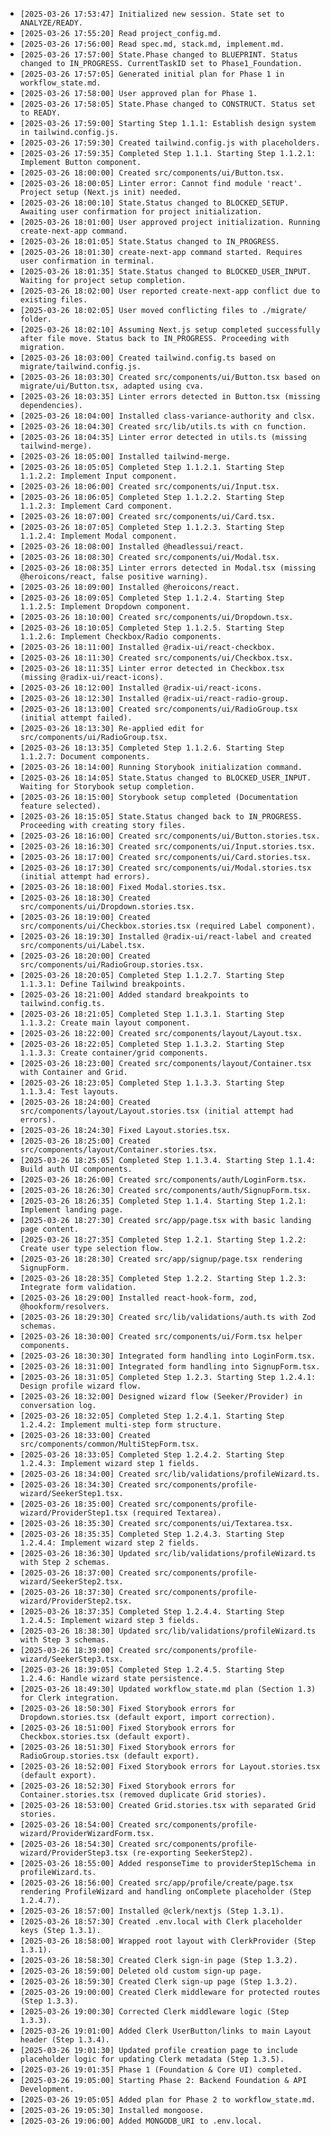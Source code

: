 *   `[2025-03-26 17:53:47] Initialized new session. State set to ANALYZE/READY.`
*   `[2025-03-26 17:55:20] Read project_config.md.`
*   `[2025-03-26 17:56:00] Read spec.md, stack.md, implement.md.`
*   `[2025-03-26 17:57:00] State.Phase changed to BLUEPRINT. Status changed to IN_PROGRESS. CurrentTaskID set to Phase1_Foundation.`
*   `[2025-03-26 17:57:05] Generated initial plan for Phase 1 in workflow_state.md.`
*   `[2025-03-26 17:58:00] User approved plan for Phase 1.`
*   `[2025-03-26 17:58:05] State.Phase changed to CONSTRUCT. Status set to READY.`
*   `[2025-03-26 17:59:00] Starting Step 1.1.1: Establish design system in tailwind.config.js.`
*   `[2025-03-26 17:59:30] Created tailwind.config.js with placeholders.`
*   `[2025-03-26 17:59:35] Completed Step 1.1.1. Starting Step 1.1.2.1: Implement Button component.`
*   `[2025-03-26 18:00:00] Created src/components/ui/Button.tsx.`
*   `[2025-03-26 18:00:05] Linter error: Cannot find module 'react'. Project setup (Next.js init) needed.`
*   `[2025-03-26 18:00:10] State.Status changed to BLOCKED_SETUP. Awaiting user confirmation for project initialization.`
*   `[2025-03-26 18:01:00] User approved project initialization. Running create-next-app command.`
*   `[2025-03-26 18:01:05] State.Status changed to IN_PROGRESS.`
*   `[2025-03-26 18:01:30] create-next-app command started. Requires user confirmation in terminal.`
*   `[2025-03-26 18:01:35] State.Status changed to BLOCKED_USER_INPUT. Waiting for project setup completion.`
*   `[2025-03-26 18:02:00] User reported create-next-app conflict due to existing files.`
*   `[2025-03-26 18:02:05] User moved conflicting files to ./migrate/ folder.`
*   `[2025-03-26 18:02:10] Assuming Next.js setup completed successfully after file move. Status back to IN_PROGRESS. Proceeding with migration.`
*   `[2025-03-26 18:03:00] Created tailwind.config.ts based on migrate/tailwind.config.js.`
*   `[2025-03-26 18:03:30] Created src/components/ui/Button.tsx based on migrate/ui/Button.tsx, adapted using cva.`
*   `[2025-03-26 18:03:35] Linter errors detected in Button.tsx (missing dependencies).`
*   `[2025-03-26 18:04:00] Installed class-variance-authority and clsx.`
*   `[2025-03-26 18:04:30] Created src/lib/utils.ts with cn function.`
*   `[2025-03-26 18:04:35] Linter error detected in utils.ts (missing tailwind-merge).`
*   `[2025-03-26 18:05:00] Installed tailwind-merge.`
*   `[2025-03-26 18:05:05] Completed Step 1.1.2.1. Starting Step 1.1.2.2: Implement Input component.`
*   `[2025-03-26 18:06:00] Created src/components/ui/Input.tsx.`
*   `[2025-03-26 18:06:05] Completed Step 1.1.2.2. Starting Step 1.1.2.3: Implement Card component.`
*   `[2025-03-26 18:07:00] Created src/components/ui/Card.tsx.`
*   `[2025-03-26 18:07:05] Completed Step 1.1.2.3. Starting Step 1.1.2.4: Implement Modal component.`
*   `[2025-03-26 18:08:00] Installed @headlessui/react.`
*   `[2025-03-26 18:08:30] Created src/components/ui/Modal.tsx.`
*   `[2025-03-26 18:08:35] Linter errors detected in Modal.tsx (missing @heroicons/react, false positive warning).`
*   `[2025-03-26 18:09:00] Installed @heroicons/react.`
*   `[2025-03-26 18:09:05] Completed Step 1.1.2.4. Starting Step 1.1.2.5: Implement Dropdown component.`
*   `[2025-03-26 18:10:00] Created src/components/ui/Dropdown.tsx.`
*   `[2025-03-26 18:10:05] Completed Step 1.1.2.5. Starting Step 1.1.2.6: Implement Checkbox/Radio components.`
*   `[2025-03-26 18:11:00] Installed @radix-ui/react-checkbox.`
*   `[2025-03-26 18:11:30] Created src/components/ui/Checkbox.tsx.`
*   `[2025-03-26 18:11:35] Linter error detected in Checkbox.tsx (missing @radix-ui/react-icons).`
*   `[2025-03-26 18:12:00] Installed @radix-ui/react-icons.`
*   `[2025-03-26 18:12:30] Installed @radix-ui/react-radio-group.`
*   `[2025-03-26 18:13:00] Created src/components/ui/RadioGroup.tsx (initial attempt failed).`
*   `[2025-03-26 18:13:30] Re-applied edit for src/components/ui/RadioGroup.tsx.`
*   `[2025-03-26 18:13:35] Completed Step 1.1.2.6. Starting Step 1.1.2.7: Document components.`
*   `[2025-03-26 18:14:00] Running Storybook initialization command.`
*   `[2025-03-26 18:14:05] State.Status changed to BLOCKED_USER_INPUT. Waiting for Storybook setup completion.`
*   `[2025-03-26 18:15:00] Storybook setup completed (Documentation feature selected).`
*   `[2025-03-26 18:15:05] State.Status changed back to IN_PROGRESS. Proceeding with creating story files.`
*   `[2025-03-26 18:16:00] Created src/components/ui/Button.stories.tsx.`
*   `[2025-03-26 18:16:30] Created src/components/ui/Input.stories.tsx.`
*   `[2025-03-26 18:17:00] Created src/components/ui/Card.stories.tsx.`
*   `[2025-03-26 18:17:30] Created src/components/ui/Modal.stories.tsx (initial attempt had errors).`
*   `[2025-03-26 18:18:00] Fixed Modal.stories.tsx.`
*   `[2025-03-26 18:18:30] Created src/components/ui/Dropdown.stories.tsx.`
*   `[2025-03-26 18:19:00] Created src/components/ui/Checkbox.stories.tsx (required Label component).`
*   `[2025-03-26 18:19:30] Installed @radix-ui/react-label and created src/components/ui/Label.tsx.`
*   `[2025-03-26 18:20:00] Created src/components/ui/RadioGroup.stories.tsx.`
*   `[2025-03-26 18:20:05] Completed Step 1.1.2.7. Starting Step 1.1.3.1: Define Tailwind breakpoints.`
*   `[2025-03-26 18:21:00] Added standard breakpoints to tailwind.config.ts.`
*   `[2025-03-26 18:21:05] Completed Step 1.1.3.1. Starting Step 1.1.3.2: Create main layout component.`
*   `[2025-03-26 18:22:00] Created src/components/layout/Layout.tsx.`
*   `[2025-03-26 18:22:05] Completed Step 1.1.3.2. Starting Step 1.1.3.3: Create container/grid components.`
*   `[2025-03-26 18:23:00] Created src/components/layout/Container.tsx with Container and Grid.`
*   `[2025-03-26 18:23:05] Completed Step 1.1.3.3. Starting Step 1.1.3.4: Test layouts.`
*   `[2025-03-26 18:24:00] Created src/components/layout/Layout.stories.tsx (initial attempt had errors).`
*   `[2025-03-26 18:24:30] Fixed Layout.stories.tsx.`
*   `[2025-03-26 18:25:00] Created src/components/layout/Container.stories.tsx.`
*   `[2025-03-26 18:25:05] Completed Step 1.1.3.4. Starting Step 1.1.4: Build auth UI components.`
*   `[2025-03-26 18:26:00] Created src/components/auth/LoginForm.tsx.`
*   `[2025-03-26 18:26:30] Created src/components/auth/SignupForm.tsx.`
*   `[2025-03-26 18:26:35] Completed Step 1.1.4. Starting Step 1.2.1: Implement landing page.`
*   `[2025-03-26 18:27:30] Created src/app/page.tsx with basic landing page content.`
*   `[2025-03-26 18:27:35] Completed Step 1.2.1. Starting Step 1.2.2: Create user type selection flow.`
*   `[2025-03-26 18:28:30] Created src/app/signup/page.tsx rendering SignupForm.`
*   `[2025-03-26 18:28:35] Completed Step 1.2.2. Starting Step 1.2.3: Integrate form validation.`
*   `[2025-03-26 18:29:00] Installed react-hook-form, zod, @hookform/resolvers.`
*   `[2025-03-26 18:29:30] Created src/lib/validations/auth.ts with Zod schemas.`
*   `[2025-03-26 18:30:00] Created src/components/ui/Form.tsx helper components.`
*   `[2025-03-26 18:30:30] Integrated form handling into LoginForm.tsx.`
*   `[2025-03-26 18:31:00] Integrated form handling into SignupForm.tsx.`
*   `[2025-03-26 18:31:05] Completed Step 1.2.3. Starting Step 1.2.4.1: Design profile wizard flow.`
*   `[2025-03-26 18:32:00] Designed wizard flow (Seeker/Provider) in conversation log.`
*   `[2025-03-26 18:32:05] Completed Step 1.2.4.1. Starting Step 1.2.4.2: Implement multi-step form structure.`
*   `[2025-03-26 18:33:00] Created src/components/common/MultiStepForm.tsx.`
*   `[2025-03-26 18:33:05] Completed Step 1.2.4.2. Starting Step 1.2.4.3: Implement wizard step 1 fields.`
*   `[2025-03-26 18:34:00] Created src/lib/validations/profileWizard.ts.`
*   `[2025-03-26 18:34:30] Created src/components/profile-wizard/SeekerStep1.tsx.`
*   `[2025-03-26 18:35:00] Created src/components/profile-wizard/ProviderStep1.tsx (required Textarea).`
*   `[2025-03-26 18:35:30] Created src/components/ui/Textarea.tsx.`
*   `[2025-03-26 18:35:35] Completed Step 1.2.4.3. Starting Step 1.2.4.4: Implement wizard step 2 fields.`
*   `[2025-03-26 18:36:30] Updated src/lib/validations/profileWizard.ts with Step 2 schemas.`
*   `[2025-03-26 18:37:00] Created src/components/profile-wizard/SeekerStep2.tsx.`
*   `[2025-03-26 18:37:30] Created src/components/profile-wizard/ProviderStep2.tsx.`
*   `[2025-03-26 18:37:35] Completed Step 1.2.4.4. Starting Step 1.2.4.5: Implement wizard step 3 fields.`
*   `[2025-03-26 18:38:30] Updated src/lib/validations/profileWizard.ts with Step 3 schemas.`
*   `[2025-03-26 18:39:00] Created src/components/profile-wizard/SeekerStep3.tsx.`
*   `[2025-03-26 18:39:05] Completed Step 1.2.4.5. Starting Step 1.2.4.6: Handle wizard state persistence.`
*   `[2025-03-26 18:49:30] Updated workflow_state.md plan (Section 1.3) for Clerk integration.`
*   `[2025-03-26 18:50:30] Fixed Storybook errors for Dropdown.stories.tsx (default export, import correction).`
*   `[2025-03-26 18:51:00] Fixed Storybook errors for Checkbox.stories.tsx (default export).`
*   `[2025-03-26 18:51:30] Fixed Storybook errors for RadioGroup.stories.tsx (default export).`
*   `[2025-03-26 18:52:00] Fixed Storybook errors for Layout.stories.tsx (default export).`
*   `[2025-03-26 18:52:30] Fixed Storybook errors for Container.stories.tsx (removed duplicate Grid stories).`
*   `[2025-03-26 18:53:00] Created Grid.stories.tsx with separated Grid stories.`
*   `[2025-03-26 18:54:00] Created src/components/profile-wizard/ProviderWizardForm.tsx.`
*   `[2025-03-26 18:54:30] Created src/components/profile-wizard/ProviderStep3.tsx (re-exporting SeekerStep2).`
*   `[2025-03-26 18:55:00] Added responseTime to providerStep1Schema in profileWizard.ts.`
*   `[2025-03-26 18:56:00] Created src/app/profile/create/page.tsx rendering ProfileWizard and handling onComplete placeholder (Step 1.2.4.7).`
*   `[2025-03-26 18:57:00] Installed @clerk/nextjs (Step 1.3.1).`
*   `[2025-03-26 18:57:30] Created .env.local with Clerk placeholder keys (Step 1.3.1).`
*   `[2025-03-26 18:58:00] Wrapped root layout with ClerkProvider (Step 1.3.1).`
*   `[2025-03-26 18:58:30] Created Clerk sign-in page (Step 1.3.2).`
*   `[2025-03-26 18:59:00] Deleted old custom sign-up page.`
*   `[2025-03-26 18:59:30] Created Clerk sign-up page (Step 1.3.2).`
*   `[2025-03-26 19:00:00] Created Clerk middleware for protected routes (Step 1.3.3).`
*   `[2025-03-26 19:00:30] Corrected Clerk middleware logic (Step 1.3.3).`
*   `[2025-03-26 19:01:00] Added Clerk UserButton/links to main Layout header (Step 1.3.4).`
*   `[2025-03-26 19:01:30] Updated profile creation page to include placeholder logic for updating Clerk metadata (Step 1.3.5).`
*   `[2025-03-26 19:01:35] Phase 1 (Foundation & Core UI) completed.`
*   `[2025-03-26 19:05:00] Starting Phase 2: Backend Foundation & API Development.`
*   `[2025-03-26 19:05:05] Added plan for Phase 2 to workflow_state.md.`
*   `[2025-03-26 19:05:30] Installed mongoose.`
*   `[2025-03-26 19:06:00] Added MONGODB_URI to .env.local.`
